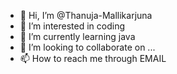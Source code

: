 - 👋 Hi, I’m @Thanuja-Mallikarjuna
- 👀 I’m interested in coding
- 🌱 I’m currently learning java
- 💞️ I’m looking to collaborate on ...
- 📫 How to reach me through EMAIL

<!---
Thanuja-Mallikarjuna/Thanuja-Mallikarjuna is a ✨ special ✨ repository because its `README.md` (this file) appears on your GitHub profile.
You can click the Preview link to take a look at your changes.
--->
